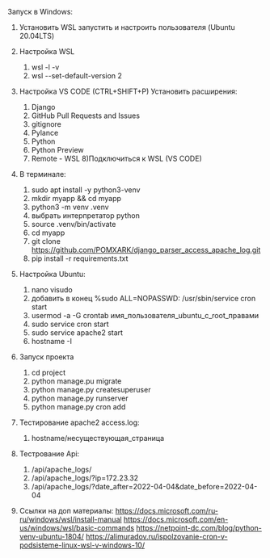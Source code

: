 Запуск в Windows:

1. Установить WSL запустить и настроить пользователя  (Ubuntu 20.04LTS)

2. Настройка WSL 
    1) wsl -l -v
    2) wsl --set-default-version 2

3. Настройка VS CODE (CTRL+SHIFT+P) 
Установить расширения:
    1) Django
    2) GitHub Pull Requests and Issues
    3) gitignore
    4) Pylance
    5) Python
    6) Python Preview
    7) Remote - WSL
    8)Подключиться к WSL (VS CODE)

5. В терминале:
    1) sudo apt install -y python3-venv
    2) mkdir myapp && cd myapp
    3) python3 -m venv .venv
    5) выбрать интерпретатор python
    6) source .venv/bin/activate
    4) cd myapp 
    5) git clone https://github.com/POMXARK/django_parser_access_apache_log.git
    6) pip install -r requirements.txt
 
 5. Настройка Ubuntu:
    1) nano visudo
    2) добавить в конец %sudo ALL=NOPASSWD: /usr/sbin/service cron start
    3) usermod -a -G crontab имя_пользователя_ubuntu_с_root_правами
    1) sudo service cron start
    2) sudo service apache2 start
    3) hostname -I

 6. Запуск проекта
    1) cd project
    2) python manage.pu migrate
    3) python manage.py createsuperuser
    4) python manage.py runserver
    5) python manage.py cron add

 7. Тестирование apache2 access.log:
    1) hostname/несуществующая_страница

 8. Тестрование Api:
    1) /api/apache_logs/
    2) /api/apache_logs/?ip=172.23.32
    3) /api/apache_logs/?date_after=2022-04-04&date_before=2022-04-04

 9. Ссылки на доп материалы:
    https://docs.microsoft.com/ru-ru/windows/wsl/install-manual
    https://docs.microsoft.com/en-us/windows/wsl/basic-commands
    https://netpoint-dc.com/blog/python-venv-ubuntu-1804/
    https://alimuradov.ru/ispolzovanie-cron-v-podsisteme-linux-wsl-v-windows-10/
